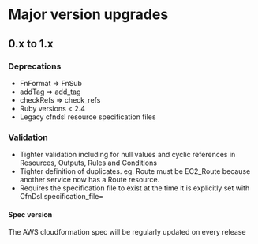 # Major version upgrades

## 0.x to 1.x

### Deprecations

* FnFormat => FnSub
* addTag => add_tag
* checkRefs => check_refs
* Ruby versions < 2.4
* Legacy cfndsl resource specification files

### Validation

* Tighter validation including for null values and cyclic references in Resources, Outputs, Rules and Conditions
* Tighter definition of duplicates. eg. Route must be EC2_Route because another service now has a Route resource.
* Requires the specification file to exist at the time it is explicitly set with CfnDsl.specification_file=

#### Spec version 

The AWS cloudformation spec will be regularly updated on every release


